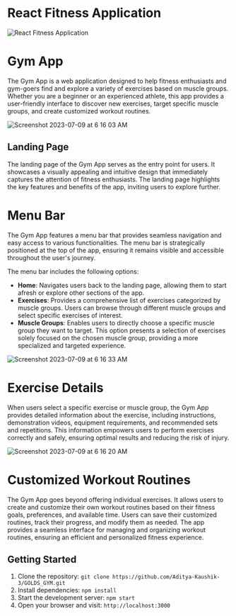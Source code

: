 # React Fitness Application

![React Fitness Application](https://i.ibb.co/Yt9spGc/image.png)

# Gym App

The Gym App is a web application designed to help fitness enthusiasts and gym-goers find and explore a variety of exercises based on muscle groups. Whether you are a beginner or an experienced athlete, this app provides a user-friendly interface to discover new exercises, target specific muscle groups, and create customized workout routines.

![Screenshot 2023-07-09 at 6 16 03 AM](https://github.com/Aditya-Kaushik-3/GOLDS_GYM/assets/125375718/92b0aef4-2f10-4416-b2a4-935e82e0a41d)

## Landing Page

The landing page of the Gym App serves as the entry point for users. It showcases a visually appealing and intuitive design that immediately captures the attention of fitness enthusiasts. The landing page highlights the key features and benefits of the app, inviting users to explore further.

# Menu Bar

The Gym App features a menu bar that provides seamless navigation and easy access to various functionalities. The menu bar is strategically positioned at the top of the app, ensuring it remains visible and accessible throughout the user's journey.

The menu bar includes the following options:

- **Home**: Navigates users back to the landing page, allowing them to start afresh or explore other sections of the app.
- **Exercises**: Provides a comprehensive list of exercises categorized by muscle groups. Users can browse through different muscle groups and select specific exercises of interest.
- **Muscle Groups**: Enables users to directly choose a specific muscle group they want to target. This option presents a selection of exercises solely focused on the chosen muscle group, providing a more specialized and targeted experience.

![Screenshot 2023-07-09 at 6 16 33 AM](https://github.com/Aditya-Kaushik-3/GOLDS_GYM/assets/125375718/67978286-32d9-4bca-8189-9de566eaa939)

# Exercise Details

When users select a specific exercise or muscle group, the Gym App provides detailed information about the exercise, including instructions, demonstration videos, equipment requirements, and recommended sets and repetitions. This information empowers users to perform exercises correctly and safely, ensuring optimal results and reducing the risk of injury.

![Screenshot 2023-07-09 at 6 16 20 AM](https://github.com/Aditya-Kaushik-3/GOLDS_GYM/assets/125375718/31e8601e-a129-45c8-8698-e1a1073f98fb)

# Customized Workout Routines

The Gym App goes beyond offering individual exercises. It allows users to create and customize their own workout routines based on their fitness goals, preferences, and available time. Users can save their customized routines, track their progress, and modify them as needed. The app provides a seamless interface for managing and organizing workout routines, ensuring an efficient and personalized fitness experience.

## Getting Started

1. Clone the repository: `git clone https://github.com/Aditya-Kaushik-3/GOLDS_GYM.git`
2. Install dependencies: `npm install`
3. Start the development server: `npm start`
4. Open your browser and visit: `http://localhost:3000`
